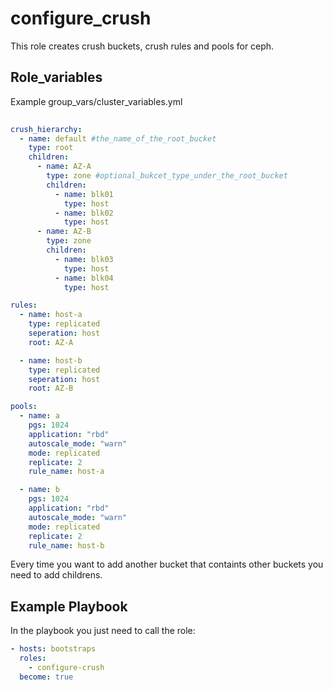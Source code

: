 configure_crush
=========

This role creates crush buckets, crush rules and pools for ceph. 


Role_variables
----------------
Example group_vars/cluster_variables.yml

```yaml
  
crush_hierarchy:
  - name: default #the_name_of_the_root_bucket
    type: root
    children:
      - name: AZ-A
        type: zone #optional_bukcet_type_under_the_root_bucket
        children:
          - name: blk01 
            type: host
          - name: blk02
            type: host
      - name: AZ-B
        type: zone 
        children:
          - name: blk03
            type: host
          - name: blk04
            type: host

rules:
  - name: host-a
    type: replicated
    seperation: host 
    root: AZ-A

  - name: host-b
    type: replicated
    seperation: host
    root: AZ-B

pools:
  - name: a
    pgs: 1024
    application: "rbd"
    autoscale_mode: "warn"
    mode: replicated
    replicate: 2
    rule_name: host-a

  - name: b
    pgs: 1024
    application: "rbd"
    autoscale_mode: "warn"
    mode: replicated
    replicate: 2
    rule_name: host-b
```
Every time you want to add another bucket that containts other buckets you need to add childrens.

Example Playbook
----------------

In the playbook you just need to call the role:

```yaml
- hosts: bootstraps
  roles:
    - configure-crush
  become: true
```

